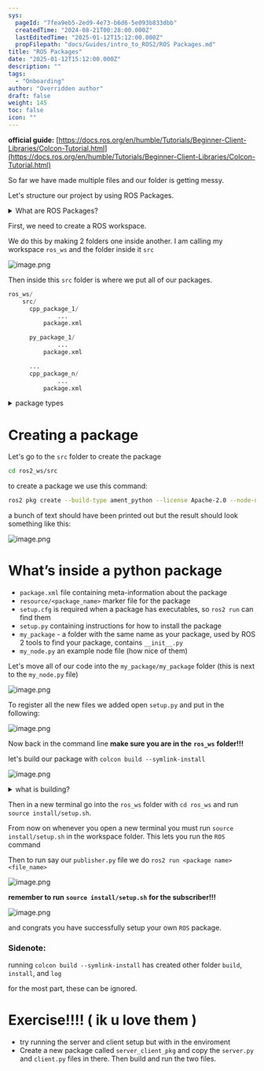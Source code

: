 ```yaml
---
sys:
  pageId: "7fea9eb5-2ed9-4e73-b6d6-5e093b833dbb"
  createdTime: "2024-08-21T00:28:00.000Z"
  lastEditedTime: "2025-01-12T15:12:00.000Z"
  propFilepath: "docs/Guides/intro_to_ROS2/ROS Packages.md"
title: "ROS Packages"
date: "2025-01-12T15:12:00.000Z"
description: ""
tags:
  - "Onboarding"
author: "Overridden author"
draft: false
weight: 145
toc: false
icon: ""
---
```


**official guide:** [https://docs.ros.org/en/humble/Tutorials/Beginner-Client-Libraries/Colcon-Tutorial.html](https://docs.ros.org/en/humble/Tutorials/Beginner-Client-Libraries/Colcon-Tutorial.html)

So far we have made multiple files and our folder is getting messy.

Let's structure our project by using ROS Packages.

<details>

<summary>What are ROS Packages?</summary>

ROS Packages are, as the name implies, packages of code that are highly sharable between ROS developers.

They consist of a folder, `package.xml` file, and source code

```python
      cpp_package_1/
		      ... imagine much code files here ..
          package.xml
```

</details>

First, we need to create a ROS workspace.

We do this by making 2 folders one inside another. I am calling my workspace `ros_ws` and the folder inside it `src`

![image.png](https://prod-files-secure.s3.us-west-2.amazonaws.com/d518164a-d88e-44d1-a4ee-3adb3bd8bce0/70706947-fd18-4537-a67b-e12946812d31/image.png?X-Amz-Algorithm=AWS4-HMAC-SHA256&X-Amz-Content-Sha256=UNSIGNED-PAYLOAD&X-Amz-Credential=ASIAZI2LB466UIDOQJBY%2F20250226%2Fus-west-2%2Fs3%2Faws4_request&X-Amz-Date=20250226T121428Z&X-Amz-Expires=3600&X-Amz-Security-Token=IQoJb3JpZ2luX2VjECQaCXVzLXdlc3QtMiJHMEUCIEvAPcBtbXhfmmFoO2nHgh%2FCUxy2%2Fs%2F%2BAsNUEbjlwkbQAiEAwY5qwKmCJNi%2Bpqk2BuFJOo5MtKzj5RWDch9IdCIxkGsq%2FwMIXRAAGgw2Mzc0MjMxODM4MDUiDEpFCkTLVnKpkE7yDCrcA7KPwC9%2FnzaiBV9HeRY0kQGJO5UJviLfnApPfdYB27YtUywID024AOZ1vnjU4frL2NBMocOz%2F%2F3vzabH6uZ25oIRDAM2nvTiLTHIz20vd%2FUDKQ4BjTK0T6B7M00rR7WpiDAmAyZ1g4XSozbjqJtVtjtVYdN2Ix4hJIviAhtE%2Bozu1X5ZVzrTILN9aGdctY%2FghTxQJCttfKyyoKZf6z5LDvfEL1opxlrNiUJ90asqIPOz9F3C%2F2gUDKXsIxSvUTSOckIl7i%2BZ4jAo5Pq7UeR3NaW6mn4bdcU%2FylKPWzkPfUAikQb6nMX%2BUO%2FV5LrAPxBmdT%2FihGmeGaZLQKhFz8H8pqghxJRe%2FjkZJ5%2B876MPFNlLH9eRHOoJ6rR%2BNEh9qAQHbNy5Oy0eJZIq9M4kZFSi0frEhMzf%2BA%2Bg%2B9dj4qpOevodDru0sVB9Dv6Si9u9xecYfEkhgeHni1pGl53YhA4ZF8XlKwl4M8UOhmFj%2BMm0ml3oCbzjjiMOeJ%2FemCIC2REW7WS2GuxaWN0G6xO4GshGfUfe3Y%2B3cusxEKEF7fOE3OHIAppKbF0sz9tjtpOvZ98BmXL0B1jsmVTqyYBHxbL%2FQ%2FnmgrTp3m%2Fwi26c%2FEAXf%2Fn8EYaLEI2bBFnYNtMNMN6J%2FL0GOqUBf%2F0nFB8KcbZzKBlN23U8ONODkMzyzgOzWOBRn0aXiv8NbUV06PdgBAKmw5uTwokKY2U6owLWyS1R7qkTAQ9AAanQ%2FjBR8PeR05fEpDMq86d9Z6Bf%2F91GDMWchUnkbF3zfrEh4A%2FF7MqZjcNNgjpbTKeJyFyQR3%2B3nPyLHucfUabaR8ZYgVzEeZnIGD65hu8mVrM2wfBv8%2F9HmsmDzFiJu%2B70ExBp&X-Amz-Signature=bd14abbe89462402d1900be66ad6e5425d02065597708ab5a6339d836bb3716d&X-Amz-SignedHeaders=host&x-id=GetObject)

Then inside this `src` folder is where we put all of our packages.

```python
ros_ws/
    src/
      cpp_package_1/
		      ...
          package.xml

      py_package_1/
		      ...
          package.xml

      ...
      cpp_package_n/
		      ...
          package.xml

```

<details>

<summary>package types</summary>

packages can be either `C++` or python.

the intern file structure is different for each but for this guide we will stick to creating python packages

</details>

# Creating a package

Let's go to the `src` folder to create the package

```bash
cd ros2_ws/src
```

to create a package we use this command:

```bash
ros2 pkg create --build-type ament_python --license Apache-2.0 --node-name my_node my_package
```

a bunch of text should have been printed out but the result should look something like this:

![image.png](https://prod-files-secure.s3.us-west-2.amazonaws.com/d518164a-d88e-44d1-a4ee-3adb3bd8bce0/e6cf1e3f-8512-4a3e-b131-079f800bf3e8/image.png?X-Amz-Algorithm=AWS4-HMAC-SHA256&X-Amz-Content-Sha256=UNSIGNED-PAYLOAD&X-Amz-Credential=ASIAZI2LB466UIDOQJBY%2F20250226%2Fus-west-2%2Fs3%2Faws4_request&X-Amz-Date=20250226T121428Z&X-Amz-Expires=3600&X-Amz-Security-Token=IQoJb3JpZ2luX2VjECQaCXVzLXdlc3QtMiJHMEUCIEvAPcBtbXhfmmFoO2nHgh%2FCUxy2%2Fs%2F%2BAsNUEbjlwkbQAiEAwY5qwKmCJNi%2Bpqk2BuFJOo5MtKzj5RWDch9IdCIxkGsq%2FwMIXRAAGgw2Mzc0MjMxODM4MDUiDEpFCkTLVnKpkE7yDCrcA7KPwC9%2FnzaiBV9HeRY0kQGJO5UJviLfnApPfdYB27YtUywID024AOZ1vnjU4frL2NBMocOz%2F%2F3vzabH6uZ25oIRDAM2nvTiLTHIz20vd%2FUDKQ4BjTK0T6B7M00rR7WpiDAmAyZ1g4XSozbjqJtVtjtVYdN2Ix4hJIviAhtE%2Bozu1X5ZVzrTILN9aGdctY%2FghTxQJCttfKyyoKZf6z5LDvfEL1opxlrNiUJ90asqIPOz9F3C%2F2gUDKXsIxSvUTSOckIl7i%2BZ4jAo5Pq7UeR3NaW6mn4bdcU%2FylKPWzkPfUAikQb6nMX%2BUO%2FV5LrAPxBmdT%2FihGmeGaZLQKhFz8H8pqghxJRe%2FjkZJ5%2B876MPFNlLH9eRHOoJ6rR%2BNEh9qAQHbNy5Oy0eJZIq9M4kZFSi0frEhMzf%2BA%2Bg%2B9dj4qpOevodDru0sVB9Dv6Si9u9xecYfEkhgeHni1pGl53YhA4ZF8XlKwl4M8UOhmFj%2BMm0ml3oCbzjjiMOeJ%2FemCIC2REW7WS2GuxaWN0G6xO4GshGfUfe3Y%2B3cusxEKEF7fOE3OHIAppKbF0sz9tjtpOvZ98BmXL0B1jsmVTqyYBHxbL%2FQ%2FnmgrTp3m%2Fwi26c%2FEAXf%2Fn8EYaLEI2bBFnYNtMNMN6J%2FL0GOqUBf%2F0nFB8KcbZzKBlN23U8ONODkMzyzgOzWOBRn0aXiv8NbUV06PdgBAKmw5uTwokKY2U6owLWyS1R7qkTAQ9AAanQ%2FjBR8PeR05fEpDMq86d9Z6Bf%2F91GDMWchUnkbF3zfrEh4A%2FF7MqZjcNNgjpbTKeJyFyQR3%2B3nPyLHucfUabaR8ZYgVzEeZnIGD65hu8mVrM2wfBv8%2F9HmsmDzFiJu%2B70ExBp&X-Amz-Signature=9249d4e7cfa78c5a5dd7705b4ec1b73ce404fac770a526c1249c9e1cb4f55276&X-Amz-SignedHeaders=host&x-id=GetObject)

# What’s inside a python package

- `package.xml` file containing meta-information about the package
- `resource/<package_name>` marker file for the package
- `setup.cfg` is required when a package has executables, so `ros2 run` can find them
- `setup.py` containing instructions for how to install the package
- `my_package` - a folder with the same name as your package, used by ROS 2 tools to find your package, contains `__init__.py`
- `my_node.py` an example node file (how nice of them)

Let's move all of our code into the `my_package/my_package` folder (this is next to the `my_node.py` file)

![image.png](https://prod-files-secure.s3.us-west-2.amazonaws.com/d518164a-d88e-44d1-a4ee-3adb3bd8bce0/9ce58f11-0da9-4d3e-b86d-506a9685d378/image.png?X-Amz-Algorithm=AWS4-HMAC-SHA256&X-Amz-Content-Sha256=UNSIGNED-PAYLOAD&X-Amz-Credential=ASIAZI2LB466UIDOQJBY%2F20250226%2Fus-west-2%2Fs3%2Faws4_request&X-Amz-Date=20250226T121428Z&X-Amz-Expires=3600&X-Amz-Security-Token=IQoJb3JpZ2luX2VjECQaCXVzLXdlc3QtMiJHMEUCIEvAPcBtbXhfmmFoO2nHgh%2FCUxy2%2Fs%2F%2BAsNUEbjlwkbQAiEAwY5qwKmCJNi%2Bpqk2BuFJOo5MtKzj5RWDch9IdCIxkGsq%2FwMIXRAAGgw2Mzc0MjMxODM4MDUiDEpFCkTLVnKpkE7yDCrcA7KPwC9%2FnzaiBV9HeRY0kQGJO5UJviLfnApPfdYB27YtUywID024AOZ1vnjU4frL2NBMocOz%2F%2F3vzabH6uZ25oIRDAM2nvTiLTHIz20vd%2FUDKQ4BjTK0T6B7M00rR7WpiDAmAyZ1g4XSozbjqJtVtjtVYdN2Ix4hJIviAhtE%2Bozu1X5ZVzrTILN9aGdctY%2FghTxQJCttfKyyoKZf6z5LDvfEL1opxlrNiUJ90asqIPOz9F3C%2F2gUDKXsIxSvUTSOckIl7i%2BZ4jAo5Pq7UeR3NaW6mn4bdcU%2FylKPWzkPfUAikQb6nMX%2BUO%2FV5LrAPxBmdT%2FihGmeGaZLQKhFz8H8pqghxJRe%2FjkZJ5%2B876MPFNlLH9eRHOoJ6rR%2BNEh9qAQHbNy5Oy0eJZIq9M4kZFSi0frEhMzf%2BA%2Bg%2B9dj4qpOevodDru0sVB9Dv6Si9u9xecYfEkhgeHni1pGl53YhA4ZF8XlKwl4M8UOhmFj%2BMm0ml3oCbzjjiMOeJ%2FemCIC2REW7WS2GuxaWN0G6xO4GshGfUfe3Y%2B3cusxEKEF7fOE3OHIAppKbF0sz9tjtpOvZ98BmXL0B1jsmVTqyYBHxbL%2FQ%2FnmgrTp3m%2Fwi26c%2FEAXf%2Fn8EYaLEI2bBFnYNtMNMN6J%2FL0GOqUBf%2F0nFB8KcbZzKBlN23U8ONODkMzyzgOzWOBRn0aXiv8NbUV06PdgBAKmw5uTwokKY2U6owLWyS1R7qkTAQ9AAanQ%2FjBR8PeR05fEpDMq86d9Z6Bf%2F91GDMWchUnkbF3zfrEh4A%2FF7MqZjcNNgjpbTKeJyFyQR3%2B3nPyLHucfUabaR8ZYgVzEeZnIGD65hu8mVrM2wfBv8%2F9HmsmDzFiJu%2B70ExBp&X-Amz-Signature=658b24b2539495dcc31201a55c93cf4c26d3c81742b5f3189e9965b16ad21a95&X-Amz-SignedHeaders=host&x-id=GetObject)

To register all the new files we added open `setup.py` and put in the following:

![image.png](https://prod-files-secure.s3.us-west-2.amazonaws.com/d518164a-d88e-44d1-a4ee-3adb3bd8bce0/1cd7c262-4cae-4496-9d75-c178537d24a2/image.png?X-Amz-Algorithm=AWS4-HMAC-SHA256&X-Amz-Content-Sha256=UNSIGNED-PAYLOAD&X-Amz-Credential=ASIAZI2LB466UIDOQJBY%2F20250226%2Fus-west-2%2Fs3%2Faws4_request&X-Amz-Date=20250226T121428Z&X-Amz-Expires=3600&X-Amz-Security-Token=IQoJb3JpZ2luX2VjECQaCXVzLXdlc3QtMiJHMEUCIEvAPcBtbXhfmmFoO2nHgh%2FCUxy2%2Fs%2F%2BAsNUEbjlwkbQAiEAwY5qwKmCJNi%2Bpqk2BuFJOo5MtKzj5RWDch9IdCIxkGsq%2FwMIXRAAGgw2Mzc0MjMxODM4MDUiDEpFCkTLVnKpkE7yDCrcA7KPwC9%2FnzaiBV9HeRY0kQGJO5UJviLfnApPfdYB27YtUywID024AOZ1vnjU4frL2NBMocOz%2F%2F3vzabH6uZ25oIRDAM2nvTiLTHIz20vd%2FUDKQ4BjTK0T6B7M00rR7WpiDAmAyZ1g4XSozbjqJtVtjtVYdN2Ix4hJIviAhtE%2Bozu1X5ZVzrTILN9aGdctY%2FghTxQJCttfKyyoKZf6z5LDvfEL1opxlrNiUJ90asqIPOz9F3C%2F2gUDKXsIxSvUTSOckIl7i%2BZ4jAo5Pq7UeR3NaW6mn4bdcU%2FylKPWzkPfUAikQb6nMX%2BUO%2FV5LrAPxBmdT%2FihGmeGaZLQKhFz8H8pqghxJRe%2FjkZJ5%2B876MPFNlLH9eRHOoJ6rR%2BNEh9qAQHbNy5Oy0eJZIq9M4kZFSi0frEhMzf%2BA%2Bg%2B9dj4qpOevodDru0sVB9Dv6Si9u9xecYfEkhgeHni1pGl53YhA4ZF8XlKwl4M8UOhmFj%2BMm0ml3oCbzjjiMOeJ%2FemCIC2REW7WS2GuxaWN0G6xO4GshGfUfe3Y%2B3cusxEKEF7fOE3OHIAppKbF0sz9tjtpOvZ98BmXL0B1jsmVTqyYBHxbL%2FQ%2FnmgrTp3m%2Fwi26c%2FEAXf%2Fn8EYaLEI2bBFnYNtMNMN6J%2FL0GOqUBf%2F0nFB8KcbZzKBlN23U8ONODkMzyzgOzWOBRn0aXiv8NbUV06PdgBAKmw5uTwokKY2U6owLWyS1R7qkTAQ9AAanQ%2FjBR8PeR05fEpDMq86d9Z6Bf%2F91GDMWchUnkbF3zfrEh4A%2FF7MqZjcNNgjpbTKeJyFyQR3%2B3nPyLHucfUabaR8ZYgVzEeZnIGD65hu8mVrM2wfBv8%2F9HmsmDzFiJu%2B70ExBp&X-Amz-Signature=c7ae6fe48e8d4f93fd534dd0b6c8e7702a44742b0e6084994c425f0aa80310b5&X-Amz-SignedHeaders=host&x-id=GetObject)

Now back in the command line **make sure you are in the** **`ros_ws`** **folder!!!**

let's build our package with `colcon build --symlink-install`

![image.png](https://prod-files-secure.s3.us-west-2.amazonaws.com/d518164a-d88e-44d1-a4ee-3adb3bd8bce0/2f2a0d27-b173-48fd-b189-5f5c0ce65619/image.png?X-Amz-Algorithm=AWS4-HMAC-SHA256&X-Amz-Content-Sha256=UNSIGNED-PAYLOAD&X-Amz-Credential=ASIAZI2LB466UIDOQJBY%2F20250226%2Fus-west-2%2Fs3%2Faws4_request&X-Amz-Date=20250226T121428Z&X-Amz-Expires=3600&X-Amz-Security-Token=IQoJb3JpZ2luX2VjECQaCXVzLXdlc3QtMiJHMEUCIEvAPcBtbXhfmmFoO2nHgh%2FCUxy2%2Fs%2F%2BAsNUEbjlwkbQAiEAwY5qwKmCJNi%2Bpqk2BuFJOo5MtKzj5RWDch9IdCIxkGsq%2FwMIXRAAGgw2Mzc0MjMxODM4MDUiDEpFCkTLVnKpkE7yDCrcA7KPwC9%2FnzaiBV9HeRY0kQGJO5UJviLfnApPfdYB27YtUywID024AOZ1vnjU4frL2NBMocOz%2F%2F3vzabH6uZ25oIRDAM2nvTiLTHIz20vd%2FUDKQ4BjTK0T6B7M00rR7WpiDAmAyZ1g4XSozbjqJtVtjtVYdN2Ix4hJIviAhtE%2Bozu1X5ZVzrTILN9aGdctY%2FghTxQJCttfKyyoKZf6z5LDvfEL1opxlrNiUJ90asqIPOz9F3C%2F2gUDKXsIxSvUTSOckIl7i%2BZ4jAo5Pq7UeR3NaW6mn4bdcU%2FylKPWzkPfUAikQb6nMX%2BUO%2FV5LrAPxBmdT%2FihGmeGaZLQKhFz8H8pqghxJRe%2FjkZJ5%2B876MPFNlLH9eRHOoJ6rR%2BNEh9qAQHbNy5Oy0eJZIq9M4kZFSi0frEhMzf%2BA%2Bg%2B9dj4qpOevodDru0sVB9Dv6Si9u9xecYfEkhgeHni1pGl53YhA4ZF8XlKwl4M8UOhmFj%2BMm0ml3oCbzjjiMOeJ%2FemCIC2REW7WS2GuxaWN0G6xO4GshGfUfe3Y%2B3cusxEKEF7fOE3OHIAppKbF0sz9tjtpOvZ98BmXL0B1jsmVTqyYBHxbL%2FQ%2FnmgrTp3m%2Fwi26c%2FEAXf%2Fn8EYaLEI2bBFnYNtMNMN6J%2FL0GOqUBf%2F0nFB8KcbZzKBlN23U8ONODkMzyzgOzWOBRn0aXiv8NbUV06PdgBAKmw5uTwokKY2U6owLWyS1R7qkTAQ9AAanQ%2FjBR8PeR05fEpDMq86d9Z6Bf%2F91GDMWchUnkbF3zfrEh4A%2FF7MqZjcNNgjpbTKeJyFyQR3%2B3nPyLHucfUabaR8ZYgVzEeZnIGD65hu8mVrM2wfBv8%2F9HmsmDzFiJu%2B70ExBp&X-Amz-Signature=286ce4665da8b81880f5789427d9f39b37fd29bbaf738c4583609e19d16a7e56&X-Amz-SignedHeaders=host&x-id=GetObject)

<details>

<summary>what is building?</summary>

if you are a CS major at Rose-Hulman you will learn the answer to this in CSSE132

but TLDR; is it combines all the code files into one program that can be run easily 

</details>

Then in a new terminal go into the `ros_ws` folder with `cd ros_ws` and run `source install/setup.sh`. 

From now on whenever you open a new terminal you must run `source install/setup.sh` in the workspace folder. This lets you run the `ROS` command

Then to run say our `publisher.py` file we do `ros2 run <package name> <file_name>`

![image.png](https://prod-files-secure.s3.us-west-2.amazonaws.com/d518164a-d88e-44d1-a4ee-3adb3bd8bce0/4f4b1219-3a44-4632-aa0a-ce3471699f59/image.png?X-Amz-Algorithm=AWS4-HMAC-SHA256&X-Amz-Content-Sha256=UNSIGNED-PAYLOAD&X-Amz-Credential=ASIAZI2LB466UIDOQJBY%2F20250226%2Fus-west-2%2Fs3%2Faws4_request&X-Amz-Date=20250226T121428Z&X-Amz-Expires=3600&X-Amz-Security-Token=IQoJb3JpZ2luX2VjECQaCXVzLXdlc3QtMiJHMEUCIEvAPcBtbXhfmmFoO2nHgh%2FCUxy2%2Fs%2F%2BAsNUEbjlwkbQAiEAwY5qwKmCJNi%2Bpqk2BuFJOo5MtKzj5RWDch9IdCIxkGsq%2FwMIXRAAGgw2Mzc0MjMxODM4MDUiDEpFCkTLVnKpkE7yDCrcA7KPwC9%2FnzaiBV9HeRY0kQGJO5UJviLfnApPfdYB27YtUywID024AOZ1vnjU4frL2NBMocOz%2F%2F3vzabH6uZ25oIRDAM2nvTiLTHIz20vd%2FUDKQ4BjTK0T6B7M00rR7WpiDAmAyZ1g4XSozbjqJtVtjtVYdN2Ix4hJIviAhtE%2Bozu1X5ZVzrTILN9aGdctY%2FghTxQJCttfKyyoKZf6z5LDvfEL1opxlrNiUJ90asqIPOz9F3C%2F2gUDKXsIxSvUTSOckIl7i%2BZ4jAo5Pq7UeR3NaW6mn4bdcU%2FylKPWzkPfUAikQb6nMX%2BUO%2FV5LrAPxBmdT%2FihGmeGaZLQKhFz8H8pqghxJRe%2FjkZJ5%2B876MPFNlLH9eRHOoJ6rR%2BNEh9qAQHbNy5Oy0eJZIq9M4kZFSi0frEhMzf%2BA%2Bg%2B9dj4qpOevodDru0sVB9Dv6Si9u9xecYfEkhgeHni1pGl53YhA4ZF8XlKwl4M8UOhmFj%2BMm0ml3oCbzjjiMOeJ%2FemCIC2REW7WS2GuxaWN0G6xO4GshGfUfe3Y%2B3cusxEKEF7fOE3OHIAppKbF0sz9tjtpOvZ98BmXL0B1jsmVTqyYBHxbL%2FQ%2FnmgrTp3m%2Fwi26c%2FEAXf%2Fn8EYaLEI2bBFnYNtMNMN6J%2FL0GOqUBf%2F0nFB8KcbZzKBlN23U8ONODkMzyzgOzWOBRn0aXiv8NbUV06PdgBAKmw5uTwokKY2U6owLWyS1R7qkTAQ9AAanQ%2FjBR8PeR05fEpDMq86d9Z6Bf%2F91GDMWchUnkbF3zfrEh4A%2FF7MqZjcNNgjpbTKeJyFyQR3%2B3nPyLHucfUabaR8ZYgVzEeZnIGD65hu8mVrM2wfBv8%2F9HmsmDzFiJu%2B70ExBp&X-Amz-Signature=b68fa336de7c5409fd238e782abdfc28b5e217798cc817859b47861322be223a&X-Amz-SignedHeaders=host&x-id=GetObject)

**remember to run** **`source install/setup.sh`** **for the subscriber!!!**

![image.png](https://prod-files-secure.s3.us-west-2.amazonaws.com/d518164a-d88e-44d1-a4ee-3adb3bd8bce0/02121119-dad4-49ec-8356-c956108b4243/image.png?X-Amz-Algorithm=AWS4-HMAC-SHA256&X-Amz-Content-Sha256=UNSIGNED-PAYLOAD&X-Amz-Credential=ASIAZI2LB466UIDOQJBY%2F20250226%2Fus-west-2%2Fs3%2Faws4_request&X-Amz-Date=20250226T121428Z&X-Amz-Expires=3600&X-Amz-Security-Token=IQoJb3JpZ2luX2VjECQaCXVzLXdlc3QtMiJHMEUCIEvAPcBtbXhfmmFoO2nHgh%2FCUxy2%2Fs%2F%2BAsNUEbjlwkbQAiEAwY5qwKmCJNi%2Bpqk2BuFJOo5MtKzj5RWDch9IdCIxkGsq%2FwMIXRAAGgw2Mzc0MjMxODM4MDUiDEpFCkTLVnKpkE7yDCrcA7KPwC9%2FnzaiBV9HeRY0kQGJO5UJviLfnApPfdYB27YtUywID024AOZ1vnjU4frL2NBMocOz%2F%2F3vzabH6uZ25oIRDAM2nvTiLTHIz20vd%2FUDKQ4BjTK0T6B7M00rR7WpiDAmAyZ1g4XSozbjqJtVtjtVYdN2Ix4hJIviAhtE%2Bozu1X5ZVzrTILN9aGdctY%2FghTxQJCttfKyyoKZf6z5LDvfEL1opxlrNiUJ90asqIPOz9F3C%2F2gUDKXsIxSvUTSOckIl7i%2BZ4jAo5Pq7UeR3NaW6mn4bdcU%2FylKPWzkPfUAikQb6nMX%2BUO%2FV5LrAPxBmdT%2FihGmeGaZLQKhFz8H8pqghxJRe%2FjkZJ5%2B876MPFNlLH9eRHOoJ6rR%2BNEh9qAQHbNy5Oy0eJZIq9M4kZFSi0frEhMzf%2BA%2Bg%2B9dj4qpOevodDru0sVB9Dv6Si9u9xecYfEkhgeHni1pGl53YhA4ZF8XlKwl4M8UOhmFj%2BMm0ml3oCbzjjiMOeJ%2FemCIC2REW7WS2GuxaWN0G6xO4GshGfUfe3Y%2B3cusxEKEF7fOE3OHIAppKbF0sz9tjtpOvZ98BmXL0B1jsmVTqyYBHxbL%2FQ%2FnmgrTp3m%2Fwi26c%2FEAXf%2Fn8EYaLEI2bBFnYNtMNMN6J%2FL0GOqUBf%2F0nFB8KcbZzKBlN23U8ONODkMzyzgOzWOBRn0aXiv8NbUV06PdgBAKmw5uTwokKY2U6owLWyS1R7qkTAQ9AAanQ%2FjBR8PeR05fEpDMq86d9Z6Bf%2F91GDMWchUnkbF3zfrEh4A%2FF7MqZjcNNgjpbTKeJyFyQR3%2B3nPyLHucfUabaR8ZYgVzEeZnIGD65hu8mVrM2wfBv8%2F9HmsmDzFiJu%2B70ExBp&X-Amz-Signature=8c1b9eaa76abc9102c0121a54296d8eb6372630a7dec4412bb6a3487c085a4ef&X-Amz-SignedHeaders=host&x-id=GetObject)

and congrats you have successfully setup your own `ROS` package.

### Sidenote:

running `colcon build --symlink-install` has created other folder `build`, `install`, and `log`

for the most part, these can be ignored.

# Exercise!!!! ( ik u love them )

- try running the server and client setup but with in the enviroment
- Create a new package called `server_client_pkg` and copy the `server.py` and `client.py` files in there. Then build and run the two files.

